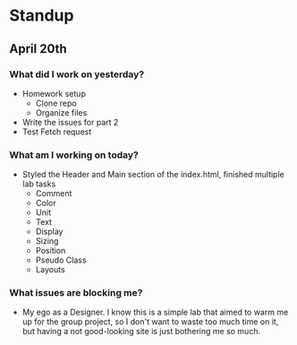 # Standup
## April 20th

### What did I work on yesterday?
- Homework setup
  - Clone repo 
  - Organize files
- Write the issues for part 2 
- Test Fetch request

### What am I working on today?
- Styled the Header and Main section of the index.html, finished multiple lab tasks
  - Comment 
  - Color   
  - Unit
  - Text
  - Display
  - Sizing
  - Position
  - Pseudo Class
  - Layouts

### What issues are blocking me?
- My ego as a Designer. I know this is a simple lab that aimed to warm me up for the group project, so I don't want to waste too much time on it, but having a not good-looking site is just bothering me so much.
